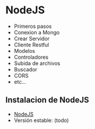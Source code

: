 # NodeJS

- Primeros pasos
- Conexion a Mongo
- Crear Servidor
- Cliente Restful
- Modelos
- Controladores
- Subida de archivos
- Buscador
- CORS
- etc...


## Instalacion de NodeJS

- [NodeJS](https://nodejs.org/es/download/)
- Versión estable: (todo)
